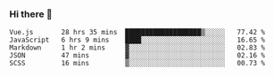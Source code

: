 ### Hi there 👋

<!--
**xin-code/Xin-code** is a ✨ _special_ ✨ repository because its `README.md` (this file) appears on your GitHub profile.

Here are some ideas to get you started:
<!--START_SECTION:waka-->
```text
Vue.js       28 hrs 35 mins  ███████████████████▒░░░░░   77.42 % 
JavaScript   6 hrs 9 mins    ████░░░░░░░░░░░░░░░░░░░░░   16.65 % 
Markdown     1 hr 2 mins     ▓░░░░░░░░░░░░░░░░░░░░░░░░   02.83 % 
JSON         47 mins         ▓░░░░░░░░░░░░░░░░░░░░░░░░   02.16 % 
SCSS         16 mins         ▒░░░░░░░░░░░░░░░░░░░░░░░░   00.73 % 
```
<!--END_SECTION:waka-->
